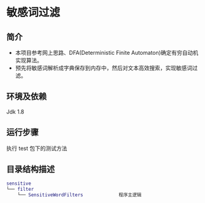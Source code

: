敏感词过滤
===
## 简介
* 本项目参考网上思路、DFA(Deterministic Finite Automaton)确定有穷自动机实现算法。
* 预先将敏感词解析成字典保存到内存中，然后对文本高效搜索，实现敏感词过滤。
## 环境及依赖
Jdk 1.8
## 运行步骤
执行 test 包下的测试方法
## 目录结构描述
``` lua
sensitive
└── filter
    └── SensitiveWordFilters             程序主逻辑
```
